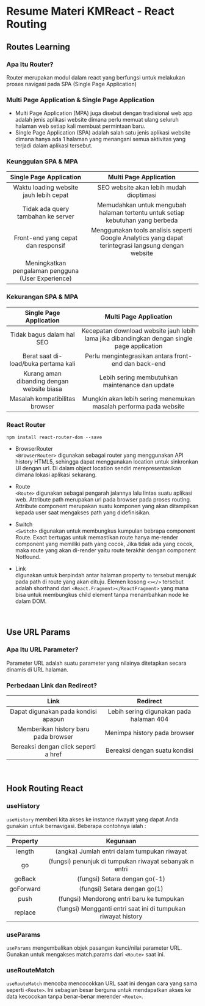 # Resume Materi KMReact - React Routing
## Routes Learning
### Apa Itu Router?
Router merupakan modul dalam react yang berfungsi untuk melakukan proses navigasi pada SPA (Single Page Application)

### Multi Page Application & Single Page Application
- Multi Page Application (MPA) juga disebut dengan tradisional web app adalah jenis aplikasi website dimana perlu memuat ulang seluruh halaman web setiap kali membuat permintaan baru.
- Single Page Application (SPA) adalah salah satu jenis aplikasi website dimana hanya ada 1 halaman yang menangani semua aktivitas yang terjadi dalam aplikasi tersebut.

### Keunggulan SPA & MPA

| Single Page Application                 | Multi Page Application |
| :---:                                   | :---: |
| Waktu loading website jauh lebih cepat  | SEO website akan lebih mudah dioptimasi |
| Tidak ada query tambahan ke server      | Memudahkan untuk mengubah halaman tertentu untuk setiap kebutuhan yang berbeda |
| Front-end yang cepat dan responsif      | Menggunakan tools analisis seperti Google Analytics yang dapat terintegrasi langsung dengan website |
| Meningkatkan pengalaman pengguna (User Experience) |   |

### Kekurangan SPA & MPA

| Single Page Application                 | Multi Page Application |
| :---:                                   | :---: |
| Tidak bagus dalam hal SEO  | Kecepatan download website jauh lebih lama jika dibandingkan dengan single page application |
| Berat saat di-load/buka pertama kali      | Perlu mengintegrasikan antara front-end dan back-end |
| Kurang aman dibanding dengan website biasa      | Lebih sering membutuhkan maintenance dan update |
| Masalah kompatibilitas browser | Mungkin akan lebih sering menemukan masalah performa pada website  |

### React Router

```
npm install react-router-dom --save
```

- BrowserRouter
<br> `<BrowserRouter>` digunakan sebagai router yang menggunakan API history HTML5, sehingga dapat menggunakan location untuk sinkronkan UI dengan url. Di dalam object location sendiri merepresentasikan dimana lokasi aplikasi sekarang.

- Route
<br> `<Route>` digunakan sebagai pengarah jalannya lalu lintas suatu aplikasi web. Attribute path merupakan url pada browser pada proses routing. Attribute component merupakan suatu komponen yang akan ditampilkan kepada user saat mengakses path yang didefinisikan.

- Switch
<br> `<Switch>` digunakan untuk membungkus kumpulan bebrapa component Route. Exact bertugas untuk memastikan route hanya me-render component yang memiliki path yang cocok, Jika tidak ada yang cocok, maka route yang akan di-render yaitu route terakhir dengan component Notfound.

- Link
<br> digunakan untuk berpindah antar halaman property `to` tersebut merujuk pada path di route yang akan dituju. Elemen kosong `<></>` tersebut adalah shorthand dari `<React.Fragment></ReactFragment>` yang mana bisa untuk membungkus child element tanpa menambahkan node ke dalam DOM.

<br>

## Use URL Params
### Apa Itu URL Parameter?
Parameter URL adalah suatu parameter yang nilainya ditetapkan secara dinamis di URL halaman.

### Perbedaan Link dan Redirect?

| Link                                    | Redirect                                      |
| :---:                                   | :---:                                         |
| Dapat digunakan pada kondisi apapun     | Lebih sering digunakan pada halaman 404       |
| Memberikan history baru pada browser    | Menimpa history pada browser                  |
| Bereaksi dengan click seperti a href    | Bereaksi dengan suatu kondisi                 |

<br>

## Hook Routing React
### useHistory
`useHistory` memberi kita akses ke instance riwayat yang dapat Anda gunakan untuk bernavigasi. Beberapa contohnya ialah :

| Property | Kegunaan |
| :---:                                   | :---:                                         |
| length | (angka) Jumlah entri dalam tumpukan riwayat |
| go | (fungsi) penunjuk di tumpukan riwayat sebanyak n entri |
| goBack | (fungsi) Setara dengan go(-1) |
| goForward | (fungsi) Setara dengan go(1) |
| push | (fungsi) Mendorong entri baru ke tumpukan |
| replace | (fungsi) Mengganti entri saat ini di tumpukan riwayat history |

### useParams
`useParams` mengembalikan objek pasangan kunci/nilai parameter URL. Gunakan untuk mengakses match.params dari `<Route>` saat ini.

### useRouteMatch
`useRouteMatch` mencoba mencocokkan URL saat ini dengan cara yang sama seperti `<Route>`. Ini sebagian besar berguna untuk mendapatkan akses ke data kecocokan tanpa benar-benar merender `<Route>`.
